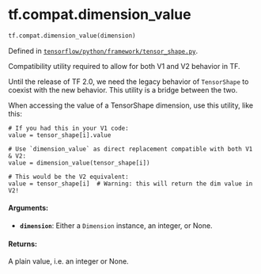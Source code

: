 <div itemscope itemtype="http://developers.google.com/ReferenceObject">
<meta itemprop="name" content="tf.compat.dimension_value" />
<meta itemprop="path" content="Stable" />
</div>

# tf.compat.dimension_value

``` python
tf.compat.dimension_value(dimension)
```



Defined in [`tensorflow/python/framework/tensor_shape.py`](/code/stable/tensorflow/python/framework/tensor_shape.py).

Compatibility utility required to allow for both V1 and V2 behavior in TF.

Until the release of TF 2.0, we need the legacy behavior of `TensorShape` to
coexist with the new behavior. This utility is a bridge between the two.

When accessing the value of a TensorShape dimension,
use this utility, like this:

```
# If you had this in your V1 code:
value = tensor_shape[i].value

# Use `dimension_value` as direct replacement compatible with both V1 & V2:
value = dimension_value(tensor_shape[i])

# This would be the V2 equivalent:
value = tensor_shape[i]  # Warning: this will return the dim value in V2!
```

#### Arguments:

* <b>`dimension`</b>: Either a `Dimension` instance, an integer, or None.


#### Returns:

A plain value, i.e. an integer or None.